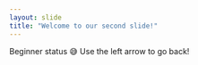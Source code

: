 ```yaml
---
layout: slide
title: "Welcome to our second slide!"
---
```

Beginner status :sweat_smile:
Use the left arrow to go back!

